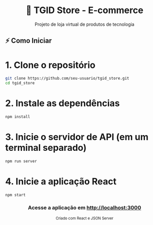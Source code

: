 <h1 align="center">🚀 TGID Store - E-commerce</h1>

<div align="center">
  <p>Projeto de loja virtual de produtos de tecnologia</p>
</div>

## ⚡ Como Iniciar

# 1. Clone o repositório
```bash
git clone https://github.com/seu-usuario/tgid_store.git
cd tgid_store
```

# 2. Instale as dependências
```bash
npm install
```

# 3. Inicie o servidor de API (em um terminal separado)
```bash
npm run server
```

# 4. Inicie a aplicação React
```bash
npm start
```

<h3 align="center"> Acesse a aplicação em <a href="http://localhost:3000" target="_blank">http://localhost:3000</a> </h3>
<div align="center"> <sub>Criado com React e JSON Server</sub> </div>
